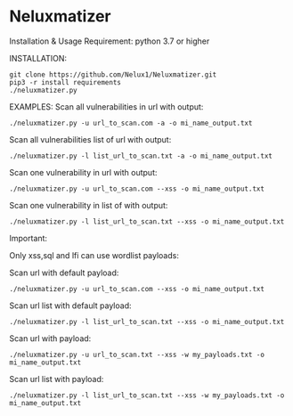 # Neluxmatizer

Installation & Usage 
Requirement: python 3.7 or higher

INSTALLATION:

    git clone https://github.com/Nelux1/Neluxmatizer.git
    pip3 -r install requirements
    ./neluxmatizer.py

EXAMPLES:
Scan all vulnerabilities in url with output:

    ./neluxmatizer.py -u url_to_scan.com -a -o mi_name_output.txt
 
Scan all vulnerabilities list of url with output:
   
    ./neluxmatizer.py -l list_url_to_scan.txt -a -o mi_name_output.txt
 
Scan one vulnerability in url with output:
   
    ./neluxmatizer.py -u url_to_scan.com --xss -o mi_name_output.txt
 
Scan one vulnerability in list of with output:
   
    ./neluxmatizer.py -l list_url_to_scan.txt --xss -o mi_name_output.txt
 
Important:


Only xss,sql and lfi can use wordlist payloads:

Scan url with default payload:
    
    ./neluxmatizer.py -u url_to_scan.com --xss -o mi_name_output.txt

Scan url list with default payload:
   
    ./neluxmatizer.py -l list_url_to_scan.txt --xss -o mi_name_output.txt

Scan url with payload:
   
    ./neluxmatizer.py -u url_to_scan.txt --xss -w my_payloads.txt -o mi_name_output.txt

Scan url list with payload:
    
    ./neluxmatizer.py -l list_url_to_scan.txt --xss -w my_payloads.txt -o mi_name_output.txt
